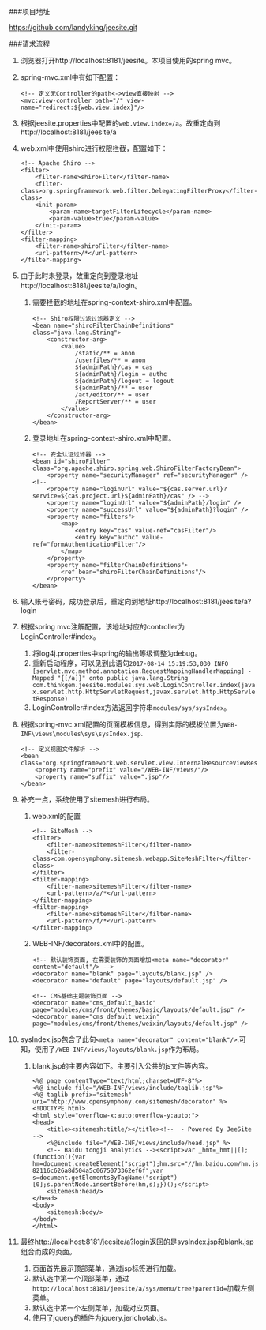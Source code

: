 ###项目地址

https://github.com/landyking/jeesite.git

###请求流程
1.	浏览器打开http://localhost:8181/jeesite。本项目使用的spring mvc。
1.	spring-mvc.xml中有如下配置：
	
		<!-- 定义无Controller的path<->view直接映射 -->
		<mvc:view-controller path="/" view-name="redirect:${web.view.index}"/>

1.	根据jeesite.properties中配置的`web.view.index=/a`。故重定向到http://localhost:8181/jeesite/a
1.	web.xml中使用shiro进行权限拦截，配置如下：
	
		<!-- Apache Shiro -->
		<filter>
			<filter-name>shiroFilter</filter-name>
			<filter-class>org.springframework.web.filter.DelegatingFilterProxy</filter-class>
			<init-param>
				<param-name>targetFilterLifecycle</param-name>
				<param-value>true</param-value>
			</init-param>
		</filter>
		<filter-mapping>
			<filter-name>shiroFilter</filter-name>
			<url-pattern>/*</url-pattern>
		</filter-mapping>

1.	由于此时未登录，故重定向到登录地址http://localhost:8181/jeesite/a/login。
	1.	需要拦截的地址在spring-context-shiro.xml中配置。

			<!-- Shiro权限过滤过滤器定义 -->
			<bean name="shiroFilterChainDefinitions" class="java.lang.String">
				<constructor-arg>
					<value>
						/static/** = anon
						/userfiles/** = anon
						${adminPath}/cas = cas
						${adminPath}/login = authc
						${adminPath}/logout = logout
						${adminPath}/** = user
						/act/editor/** = user
						/ReportServer/** = user
					</value>
				</constructor-arg>
			</bean>

	1.	登录地址在spring-context-shiro.xml中配置。
	
			<!-- 安全认证过滤器 -->
			<bean id="shiroFilter" class="org.apache.shiro.spring.web.ShiroFilterFactoryBean">
				<property name="securityManager" ref="securityManager" /><!-- 
				<property name="loginUrl" value="${cas.server.url}?service=${cas.project.url}${adminPath}/cas" /> -->
				<property name="loginUrl" value="${adminPath}/login" />
				<property name="successUrl" value="${adminPath}?login" />
				<property name="filters">
		            <map>
		                <entry key="cas" value-ref="casFilter"/>
		                <entry key="authc" value-ref="formAuthenticationFilter"/>
		            </map>
		        </property>
				<property name="filterChainDefinitions">
					<ref bean="shiroFilterChainDefinitions"/>
				</property>
			</bean>

1.	输入账号密码，成功登录后，重定向到地址http://localhost:8181/jeesite/a?login
1.	根据spring mvc注解配置，该地址对应的controller为LoginController#index。
	1.	将log4j.properties中spring的输出等级调整为debug。
	1.	重新启动程序，可以见到此语句`2017-08-14 15:19:53,030 INFO  [servlet.mvc.method.annotation.RequestMappingHandlerMapping] - Mapped "{[/a]}" onto public java.lang.String com.thinkgem.jeesite.modules.sys.web.LoginController.index(javax.servlet.http.HttpServletRequest,javax.servlet.http.HttpServletResponse)`
	1.	LoginController#index方法返回字符串`modules/sys/sysIndex`。
1.	根据spring-mvc.xml配置的页面模板信息，得到实际的模板位置为`WEB-INF\views\modules\sys\sysIndex.jsp`.
	
		<!-- 定义视图文件解析 -->
		<bean class="org.springframework.web.servlet.view.InternalResourceViewResolver">
			<property name="prefix" value="/WEB-INF/views/"/>
			<property name="suffix" value=".jsp"/>
		</bean>

1.	补充一点，系统使用了sitemesh进行布局。
	1.	web.xml的配置
		
			<!-- SiteMesh -->
			<filter>
				<filter-name>sitemeshFilter</filter-name>
				<filter-class>com.opensymphony.sitemesh.webapp.SiteMeshFilter</filter-class>
			</filter>
			<filter-mapping>
				<filter-name>sitemeshFilter</filter-name>
				<url-pattern>/a/*</url-pattern>
			</filter-mapping>
			<filter-mapping>
				<filter-name>sitemeshFilter</filter-name>
				<url-pattern>/f/*</url-pattern>
			</filter-mapping>

	1.	WEB-INF/decorators.xml中的配置。

		<?xml version="1.0" encoding="UTF-8"?>
		<decorators defaultdir="/WEB-INF/views">
			
			<!-- 默认装饰页面, 在需要装饰的页面增加<meta name="decorator" content="default"/> -->
			<decorator name="blank" page="layouts/blank.jsp" />
			<decorator name="default" page="layouts/default.jsp" />
			
			<!-- CMS基础主题装饰页面 -->
			<decorator name="cms_default_basic" page="modules/cms/front/themes/basic/layouts/default.jsp" />
			<decorator name="cms_default_weixin" page="modules/cms/front/themes/weixin/layouts/default.jsp" />
			
		</decorators>

1.	sysIndex.jsp包含了此句`<meta name="decorator" content="blank"/>`.可知，使用了`/WEB-INF/views/layouts/blank.jsp`作为布局。
	1.	blank.jsp的主要内容如下。主要引入公共的js文件等内容。

			<%@ page contentType="text/html;charset=UTF-8"%>
			<%@ include file="/WEB-INF/views/include/taglib.jsp"%>
			<%@ taglib prefix="sitemesh" uri="http://www.opensymphony.com/sitemesh/decorator" %>
			<!DOCTYPE html>
			<html style="overflow-x:auto;overflow-y:auto;">
			<head>
				<title><sitemesh:title/></title><!--  - Powered By JeeSite -->
				<%@include file="/WEB-INF/views/include/head.jsp" %>
				<!-- Baidu tongji analytics --><script>var _hmt=_hmt||[];(function(){var hm=document.createElement("script");hm.src="//hm.baidu.com/hm.js?82116c626a8d504a5c0675073362ef6f";var s=document.getElementsByTagName("script")[0];s.parentNode.insertBefore(hm,s);})();</script>
				<sitemesh:head/>
			</head>
			<body>
				<sitemesh:body/>
			</body>
			</html>

1.	最终http://localhost:8181/jeesite/a?login返回的是sysIndex.jsp和blank.jsp组合而成的页面。
	1.	页面首先展示顶部菜单，通过jsp标签进行加载。
	1.	默认选中第一个顶部菜单，通过`http://localhost:8181/jeesite/a/sys/menu/tree?parentId=`加载左侧菜单。
	1.	默认选中第一个左侧菜单，加载对应页面。
	1.	使用了jquery的插件为jquery.jerichotab.js。
